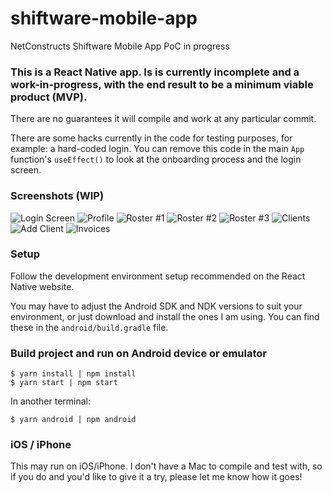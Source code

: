 # shiftware-mobile-app
NetConstructs Shiftware Mobile App PoC in progress

### This is a React Native app.  Is is currently incomplete and a work-in-progress, with the end result to be a minimum viable product (MVP).

There are no guarantees it will compile and work at any particular commit.

There are some hacks currently in the code for testing purposes, for example: a hard-coded login.  You can remove this code in the main `App` function's `useEffect()` to look at the onboarding process and the login screen.

### Screenshots (WIP)

![Login Screen](screenshots/1.jpg)
![Profile](screenshots/2.jpg)
![Roster #1](screenshots/3.jpg)
![Roster #2](screenshots/4.jpg)
![Roster #3](screenshots/5.jpg)
![Clients](screenshots/6.jpg)
![Add Client](screenshots/7.jpg)
![Invoices](screenshots/8.jpg)


### Setup

Follow the development environment setup recommended on the React Native website.

You may have to adjust the Android SDK and NDK versions to suit your environment, or just download and install the ones I am using. You can find these in the `android/build.gradle` file.

### Build project and run on Android device or emulator

```
$ yarn install | npm install
$ yarn start | npm start
```

In another terminal:

```
$ yarn android | npm android
```

### iOS / iPhone

This may run on iOS/iPhone.  I don't have a Mac to compile and test with, so if you do and you'd like to give it a try, please let me know how it goes!
